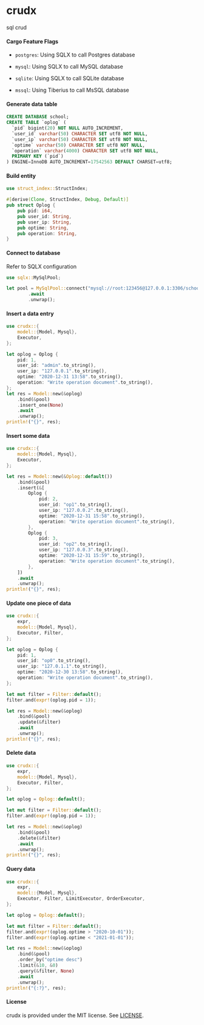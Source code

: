 # crudx

sql crud

#### Cargo Feature Flags

- `postgres`: Using SQLX to call Postgres database

- `mysql`: Using SQLX to call MySQL database

- `sqlite`: Using SQLX to call SQLite database

- `mssql`: Using Tiberius to call MsSQL database

#### Generate data table

```sql
CREATE DATABASE school;
CREATE TABLE `oplog` (
  `pid` bigint(20) NOT NULL AUTO_INCREMENT,
  `user_id` varchar(50) CHARACTER SET utf8 NOT NULL,
  `user_ip` varchar(50) CHARACTER SET utf8 NOT NULL,
  `optime` varchar(50) CHARACTER SET utf8 NOT NULL,
  `operation` varchar(4000) CHARACTER SET utf8 NOT NULL,
  PRIMARY KEY (`pid`)
) ENGINE=InnoDB AUTO_INCREMENT=17542563 DEFAULT CHARSET=utf8;
```

#### Build entity

```rust
use struct_index::StructIndex;

#[derive(Clone, StructIndex, Debug, Default)]
pub struct Oplog {
    pub pid: i64,
    pub user_id: String,
    pub user_ip: String,
    pub optime: String,
    pub operation: String,
}
```

#### Connect to database

Refer to SQLX configuration

```rust
use sqlx::MySqlPool;

let pool = MySqlPool::connect("mysql://root:123456@127.0.0.1:3306/school")
        .await
        .unwrap();
```

#### Insert a data entry

```rust
use crudx::{
    model::{Model, Mysql},
    Executor,
};

let oplog = Oplog {
    pid: 1,
    user_id: "admin".to_string(),
    user_ip: "127.0.0.1".to_string(),
    optime: "2020-12-31 13:58".to_string(),
    operation: "Write operation document".to_string(),
};
let res = Model::new(&oplog)
    .bind(&pool)
    .insert_one(None)
    .await
    .unwrap();
println!("{}", res);
```

#### Insert some data

```rust
use crudx::{
    model::{Model, Mysql},
    Executor,
};

let res = Model::new(&Oplog::default())
    .bind(&pool)
    .insert(&[
        Oplog {
            pid: 2,
            user_id: "op1".to_string(),
            user_ip: "127.0.0.2".to_string(),
            optime: "2020-12-31 15:58".to_string(),
            operation: "Write operation document".to_string(),
        },
        Oplog {
            pid: 3,
            user_id: "op2".to_string(),
            user_ip: "127.0.0.3".to_string(),
            optime: "2020-12-31 15:59".to_string(),
            operation: "Write operation document".to_string(),
        },
    ])
    .await
    .unwrap();
println!("{}", res);
```

#### Update one piece of data

```rust
use crudx::{
    expr,
    model::{Model, Mysql},
    Executor, Filter,
};

let oplog = Oplog {
    pid: 1,
    user_id: "op0".to_string(),
    user_ip: "127.0.1.1".to_string(),
    optime: "2020-12-30 13:58".to_string(),
    operation: "Write operation document".to_string(),
};

let mut filter = Filter::default();
filter.and(expr!(oplog.pid = 1));

let res = Model::new(&oplog)
    .bind(&pool)
    .update(&filter)
    .await
    .unwrap();
println!("{}", res);
```

#### Delete data

```rust
use crudx::{
    expr,
    model::{Model, Mysql},
    Executor, Filter,
};

let oplog = Oplog::default();

let mut filter = Filter::default();
filter.and(expr!(oplog.pid = 1));

let res = Model::new(&oplog)
    .bind(&pool)
    .delete(&filter)
    .await
    .unwrap();
println!("{}", res);
```

#### Query data

```rust
use crudx::{
    expr,
    model::{Model, Mysql},
    Executor, Filter, LimitExecutor, OrderExecutor,
};

let oplog = Oplog::default();

let mut filter = Filter::default();
filter.and(expr!(oplog.optime > "2020-10-01"));
filter.and(expr!(oplog.optime < "2021-01-01"));

let res = Model::new(&oplog)
    .bind(&pool)
    .order_by("optime desc")
    .limit(&10, &0)
    .query(&filter, None)
    .await
    .unwrap();
println!("{:?}", res);
```

#### License

crudx is provided under the MIT license. See [LICENSE](LICENSE).
